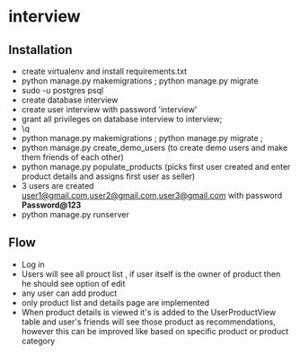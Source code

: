 # interview

## Installation
* create virtualenv and install requirements.txt
* python manage.py makemigrations ; python manage.py migrate
* sudo -u postgres psql 
* create database interview
* create user interview with password 'interview'
* grant all privileges on database interview to interview;
* \q
* python manage.py makemigrations ; python manage.py migrate ;
* python manage.py create_demo_users (to create demo users and make them friends of each other)
* python manage.py populate_products (picks first user created and enter product details and assigns first user as seller)
* 3 users are created user1@gmail.com,user2@gmail.com,user3@gmail.com with password <strong>Password@123</strong>
* python manage.py runserver 

## Flow
* Log in 
* Users will see all prouct list , if user itself is the owner of product then he should see option of edit 
* any user can add product
* only product list and details page are implemented
* When product details is viewed it's is added to the UserProductView table and user's friends will see those 
  product as recommendations, however this can be improved like based on specific product or product category
  